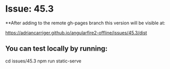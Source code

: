 # Issue: 45.3

**After adding to the remote gh-pages branch this version will be visible at:

https://adriancarriger.github.io/angularfire2-offline/issues/45.3/dist

## You can test locally by running:

cd issues/45.3
npm run static-serve
